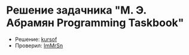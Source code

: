 # Решение задачника "М. Э. Абрамян Programming Taskbook"

* Решение: [kursof](https://github.com/kursof)
* Проверил: [ImMrSn](https://github.com/ImMrSn)